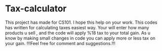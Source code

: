 # Tax-calculator
This project has made for CS101. I hope this help on your work.
This codes has written for calculating taxes easiest way. Your will enter how many products u sell , and the code will apply %18 tax to your total gain. As u know by making small changes in code you can apply more or less tax on your gain. 
!!!Feel free for comment and suggestions.!!!
